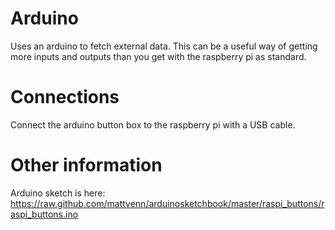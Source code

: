 # Arduino

Uses an arduino to fetch external data. This can be a useful way of getting more inputs and outputs than you get with the raspberry pi as standard.

# Connections

Connect the arduino button box to the raspberry pi with a USB cable.

# Other information

Arduino sketch is here:
https://raw.github.com/mattvenn/arduinosketchbook/master/raspi_buttons/raspi_buttons.ino
